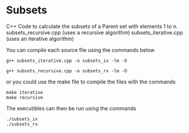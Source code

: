 # Subsets
C++ Code to calculate the subsets of a Parent set with elements 1 to n.
subsets_recursive.cpp (uses a recursive algorithm)
subsets_iterative.cpp (uses an iterative algorithm)

You can compile each source file using the commands below 

  ~~~
  g++ subsets_iterative.cpp -o subsets_ix -lm -O
  
  g++ subsets_recursive.cpp -o subsets_rx -lm -O
  ~~~
 or you could use the make file to compile the files with the commands 
 
  ~~~
  make iterative
  make recursive
  ~~~
The executibles can then be run using the commands 
  ```
  ./subsets_ix
  ./subsets_rx
  ```
 
